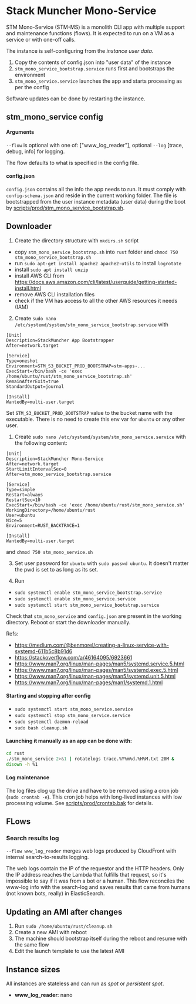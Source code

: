 # Stack Muncher Mono-Service

STM Mono-Service (STM-MS) is a monolith CLI app with multiple support and maintenance functions (flows). It is expected to run on a VM as a service or with one-off calls.

The instance is self-configuring from the *instance user data*.

1. Copy the contents of config.json into "user data" of the instance
2. `stm_mono_service_bootstrap.service` runs first and bootstraps the environment
3. `stm_mono_service.service` launches the app and starts processing as per the config

Software updates can be done by restarting the instance.

## stm_mono_service config

#### Arguments

`--flow` is optional with one of: ["www_log_reader"], optional `--log` [trace, debug, info] for logging.

The flow defaults to what is specified in the config file.

#### config.json

`config.json` contains all the info the app needs to run. It must comply with `config-schema.json` and reside in the current working folder.
The file is bootstrapped from the user instance metadata (user data) during the boot by [scripts/prod/stm_mono_service_bootstrap.sh](scripts/prod/stm_mono_service_bootstrap.sh).

## Downloader

1. Create the directory structure with `mkdirs.sh` script
- copy `stm_mono_service_bootstrap.sh` into `rust` folder and `chmod 750 stm_mono_service_bootstrap.sh` 
- run `sudo apt-get install apache2 apache2-utils` to install `logrotate`
- install `sudo apt install unzip`
- install AWS CLI from https://docs.aws.amazon.com/cli/latest/userguide/getting-started-install.html
- remove AWS CLI installation files
- check if the VM has access to all the other AWS resources it needs (IAM)


2. Create `sudo nano /etc/systemd/system/stm_mono_service_bootstrap.service` with
```
[Unit]
Description=StackMuncher App Bootstrapper
After=network.target

[Service]
Type=oneshot
Environment=STM_S3_BUCKET_PROD_BOOTSTRAP=stm-apps-...
ExecStart=/bin/bash -ce 'exec /home/ubuntu/rust/stm_mono_service_bootstrap.sh'
RemainAfterExit=true
StandardOutput=journal

[Install]
WantedBy=multi-user.target
```
Set `STM_S3_BUCKET_PROD_BOOTSTRAP` value to the bucket name with the executable. There is no need to create this env var for `ubuntu` or any other user.

1. Create `sudo nano /etc/systemd/system/stm_mono_service.service` with the following content:

```
[Unit]
Description=StackMuncher Mono-Service
After=network.target
StartLimitIntervalSec=0
After=stm_mono_service_bootstrap.service

[Service]
Type=simple
Restart=always
RestartSec=10
ExecStart=/bin/bash -ce 'exec /home/ubuntu/rust/stm_mono_service.sh'
WorkingDirectory=/home/ubuntu/rust
User=ubuntu
Nice=5
Environment=RUST_BACKTRACE=1

[Install]
WantedBy=multi-user.target
```
and `chmod 750 stm_mono_service.sh`

3. Set user password for `ubuntu` with `sudo passwd ubuntu`. It doesn't matter the pwd is set to as long as its set.

4. Run 
 - `sudo systemctl enable stm_mono_service_bootstrap.service`
 - `sudo systemctl enable stm_mono_service.service`
 - `sudo systemctl start stm_mono_service_bootstrap.service`

Check that `stm_mono_service` and `config.json` are present in the working directory. Reboot or start the downloader manually.

Refs:
- https://medium.com/@benmorel/creating-a-linux-service-with-systemd-611b5c8b91d6
- https://stackoverflow.com/a/46164095/6923661
- https://www.man7.org/linux/man-pages/man5/systemd.service.5.html
- https://www.man7.org/linux/man-pages/man5/systemd.exec.5.html
- https://www.man7.org/linux/man-pages/man5/systemd.unit.5.html
- https://www.man7.org/linux/man-pages/man1/systemd.1.html

#### Starting and stopping after config

- `sudo systemctl start stm_mono_service.service`
- `sudo systemctl stop stm_mono_service.service`
- `sudo systemctl daemon-reload`
- `sudo bash cleanup.sh`

#### Launching it manually as an app can be done with:
```bash
cd rust
./stm_mono_service 2>&1 | rotatelogs trace.%Y%m%d.%H%M.txt 20M &
disown -h %1
```

#### Log maintenance

The log files clog up the drive and have to be removed using a cron job (`sudo crontab -e`). This cron job helps with long-lived instances with low processing volume.
See [scripts/prod/crontab.bak](scripts/prod/crontab.bak) for details.

## FLows

### Search results log

`--flow www_log_reader` merges web logs produced by CloudFront with internal search-to-results logging.

The web logs contain the IP of the requestor and the HTTP headers. Only the IP address reaches the Lambda that fulfills that request, so it's impossible to say if it was from a bot or a human. This flow reconciles the www-log info with the search-log and saves results that came from humans (not known bots, really) in ElasticSearch.


## Updating an AMI after changes

1. Run `sudo /home/ubuntu/rust/cleanup.sh`
2. Create a new AMI with reboot
3. The machine should bootstrap itself during the reboot and resume with the same flow
4. Edit the launch template to use the latest AMI 


## Instance sizes

All instances are stateless and can run as _spot_ or _persistent spot_.

* **www_log_reader**: nano
